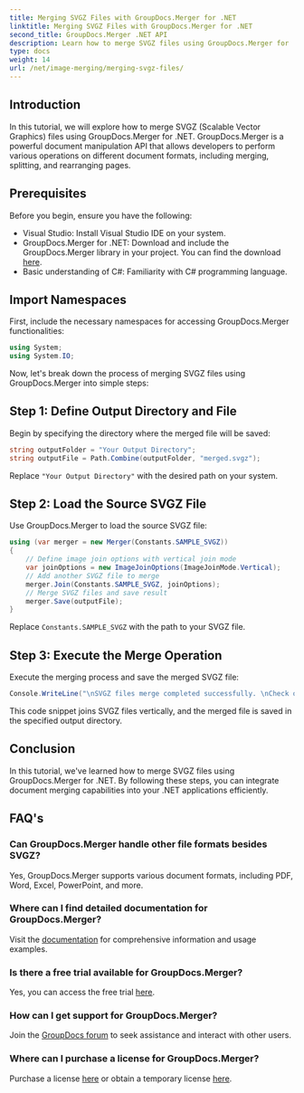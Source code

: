 ```yaml
---
title: Merging SVGZ Files with GroupDocs.Merger for .NET
linktitle: Merging SVGZ Files with GroupDocs.Merger for .NET
second_title: GroupDocs.Merger .NET API
description: Learn how to merge SVGZ files using GroupDocs.Merger for .NET with this step-by-step tutorial. Enhance your document manipulation skills.
type: docs
weight: 14
url: /net/image-merging/merging-svgz-files/
---
```

## Introduction
In this tutorial, we will explore how to merge SVGZ (Scalable Vector Graphics) files using GroupDocs.Merger for .NET. GroupDocs.Merger is a powerful document manipulation API that allows developers to perform various operations on different document formats, including merging, splitting, and rearranging pages.
## Prerequisites
Before you begin, ensure you have the following:
- Visual Studio: Install Visual Studio IDE on your system.
- GroupDocs.Merger for .NET: Download and include the GroupDocs.Merger library in your project. You can find the download [here](https://releases.groupdocs.com/merger/net/).
- Basic understanding of C#: Familiarity with C# programming language.

## Import Namespaces
First, include the necessary namespaces for accessing GroupDocs.Merger functionalities:
```csharp
using System;
using System.IO;
```

Now, let's break down the process of merging SVGZ files using GroupDocs.Merger into simple steps:
## Step 1: Define Output Directory and File
Begin by specifying the directory where the merged file will be saved:
```csharp
string outputFolder = "Your Output Directory";
string outputFile = Path.Combine(outputFolder, "merged.svgz");
```
Replace `"Your Output Directory"` with the desired path on your system.
## Step 2: Load the Source SVGZ File
Use GroupDocs.Merger to load the source SVGZ file:
```csharp
using (var merger = new Merger(Constants.SAMPLE_SVGZ))
{
    // Define image join options with vertical join mode
    var joinOptions = new ImageJoinOptions(ImageJoinMode.Vertical);
    // Add another SVGZ file to merge
    merger.Join(Constants.SAMPLE_SVGZ, joinOptions);
    // Merge SVGZ files and save result
    merger.Save(outputFile);
}
```
Replace `Constants.SAMPLE_SVGZ` with the path to your SVGZ file.
## Step 3: Execute the Merge Operation
Execute the merging process and save the merged SVGZ file:
```csharp
Console.WriteLine("\nSVGZ files merge completed successfully. \nCheck output in {0}", outputFolder);
```
This code snippet joins SVGZ files vertically, and the merged file is saved in the specified output directory.

## Conclusion
In this tutorial, we've learned how to merge SVGZ files using GroupDocs.Merger for .NET. By following these steps, you can integrate document merging capabilities into your .NET applications efficiently.

## FAQ's
### Can GroupDocs.Merger handle other file formats besides SVGZ?
Yes, GroupDocs.Merger supports various document formats, including PDF, Word, Excel, PowerPoint, and more.
### Where can I find detailed documentation for GroupDocs.Merger?
Visit the [documentation](https://reference.groupdocs.com/merger/net/) for comprehensive information and usage examples.
### Is there a free trial available for GroupDocs.Merger?
Yes, you can access the free trial [here](https://releases.groupdocs.com/).
### How can I get support for GroupDocs.Merger?
Join the [GroupDocs forum](https://forum.groupdocs.com/c/merger/32) to seek assistance and interact with other users.
### Where can I purchase a license for GroupDocs.Merger?
Purchase a license [here](https://purchase.groupdocs.com/buy) or obtain a temporary license [here](https://purchase.groupdocs.com/temporary-license/).

